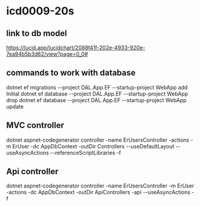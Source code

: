 # icd0009-20s

## link to db model
https://lucid.app/lucidchart/2088f41f-202e-4933-920e-7ea94b5b3d62/view?page=0_0#


## commands to work with database
dotnet ef migrations --project DAL.App.EF --startup-project WebApp add Initial
dotnet ef database --project DAL.App.EF --startup-project WebApp drop
dotnet ef database --project DAL.App.EF --startup-project WebApp update


## MVC controller
dotnet aspnet-codegenerator controller -name ErUsersController -actions -m ErUser -dc AppDbContext -outDir Controllers --useDefaultLayout --useAsyncActions --referenceScriptLibraries -f

## Api controller
dotnet aspnet-codegenerator controller -name ErUsersController -m ErUser -actions -dc AppDbContext -outDir ApiControllers -api --useAsyncActions -f
